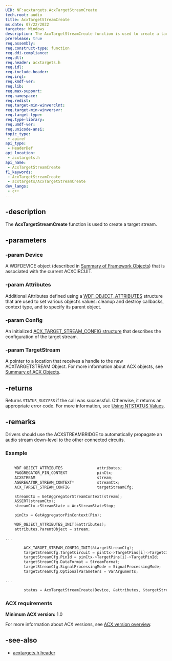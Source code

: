 ```yaml
---
UID: NF:acxtargets.AcxTargetStreamCreate
tech.root: audio
title: AcxTargetStreamCreate
ms.date: 07/22/2022
targetos: Windows
description: The AcxTargetStreamCreate function is used to create a target stream.
prerelease: true
req.assembly: 
req.construct-type: function
req.ddi-compliance: 
req.dll: 
req.header: acxtargets.h
req.idl: 
req.include-header: 
req.irql: 
req.kmdf-ver: 
req.lib: 
req.max-support: 
req.namespace: 
req.redist: 
req.target-min-winverclnt: 
req.target-min-winversvr: 
req.target-type: 
req.type-library: 
req.umdf-ver: 
req.unicode-ansi: 
topic_type:
 - apiref
api_type:
 - HeaderDef
api_location:
 - acxtargets.h
api_name:
 - AcxTargetStreamCreate
f1_keywords:
 - AcxTargetStreamCreate
 - acxtargets/AcxTargetStreamCreate
dev_langs:
 - c++
---
```


## -description

The **AcxTargetStreamCreate** function is used to create a target stream.

## -parameters

### -param Device

A WDFDEVICE object (described in [Summary of Framework Objects](/windows-hardware/drivers/wdf/summary-of-framework-objects)) that is associated with the current ACXCIRCUIT. 

### -param Attributes

Additional Attributes defined using a [WDF_OBJECT_ATTRIBUTES](/windows-hardware/drivers/ddi/wdfobject/ns-wdfobject-_wdf_object_attributes) structure that are used to set various object’s values: cleanup and destroy callbacks, context type, and to specify its parent object.

### -param Config

An initialized [ACX_TARGET_STREAM_CONFIG structure](ns-acxtargets-acx_target_stream_config.md) that describes the configuration of the target stream.

### -param TargetStream

A pointer to a location that receives a handle to the new ACXTARGETSTREAM Object. For more information about ACX objects, see [Summary of ACX Objects](/windows-hardware/drivers/audio/acx-summary-of-objects).

## -returns

Returns `STATUS_SUCCESS` if the call was successful. Otherwise, it returns an appropriate error code. For more information, see [Using NTSTATUS Values](/windows-hardware/drivers/kernel/using-ntstatus-values).

## -remarks

Drivers should use the ACXSTREAMBRIDGE to automatically propagate an audio stream down-level to the other connected circuits.

### Example

```cpp

    WDF_OBJECT_ATTRIBUTES               attributes;
    PAGGREGATOR_PIN_CONTEXT             pinCtx;
    ACXSTREAM                           stream;
    AGGREGATOR_STREAM_CONTEXT*          streamCtx;
    ACX_TARGET_STREAM_CONFIG            targetStreamCfg;

    streamCtx = GetAggregatorStreamContext(stream);
    ASSERT(streamCtx);
    streamCtx->StreamState = AcxStreamStateStop;

    pinCtx = GetAggregatorPinContext(Pin);

    WDF_OBJECT_ATTRIBUTES_INIT(&attributes);
    attributes.ParentObject = stream;

...

        ACX_TARGET_STREAM_CONFIG_INIT(&targetStreamCfg);
        targetStreamCfg.TargetCircuit = pinCtx->TargetPins[i]->TargetCircuit;
        targetStreamCfg.PinId = pinCtx->TargetPins[i]->TargetPinId;
        targetStreamCfg.DataFormat = StreamFormat;
        targetStreamCfg.SignalProcessingMode = SignalProcessingMode;
        targetStreamCfg.OptionalParameters = VarArguments;

...

        status = AcxTargetStreamCreate(Device, &attributes, &targetStreamCfg, &streamCtx->TargetStreams[i]);

```

### ACX requirements

**Minimum ACX version:** 1.0

For more information about ACX versions, see [ACX version overview](/windows-hardware/drivers/audio/acx-version-overview).

## -see-also

- [acxtargets.h header](index.md)

